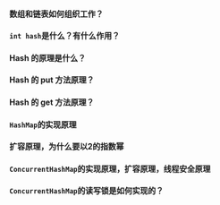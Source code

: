 ####  数组和链表如何组织工作？
####  `int hash`是什么？有什么作用？
####  Hash 的原理是什么？
####  Hash 的 put 方法原理？
####  Hash 的 get 方法原理？
####  `HashMap`的实现原理

####  扩容原理，为什么要以2的指数幂

####  `ConcurrentHashMap`的实现原理，扩容原理，线程安全原理
####  `ConcurrentHashMap`的读写锁是如何实现的？